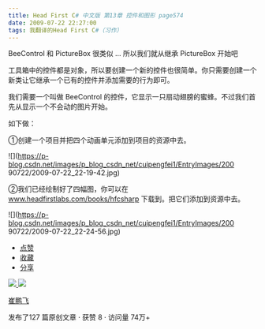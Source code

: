 ```yaml
---
title: Head First C# 中文版 第13章 控件和图形 page574
date: 2009-07-22 22:27:00
tags: 我翻译的Head First C#（习作）
---
```

BeeControl  和  PictureBox  很类似  ...  所以我们就从继承  PictureBox  开始吧

  

工具箱中的控件都是对象，所以要创建一个新的控件也很简单。你只需要创建一个新类让它继承一个已有的控件并添加需要的行为即可。

  

我们需要一个叫做  BeeControl  的控件，它显示一只扇动翅膀的蜜蜂。不过我们首先从显示一个不会动的图片开始。

  

如下做：

  

①创建一个项目并把四个动画单元添加到项目的资源中去。

  

![](https://p-blog.csdn.net/images/p_blog_csdn_net/cuipengfei1/EntryImages/200
90722/2009-07-22_22-19-42.jpg)

②我们已经绘制好了四幅图，你可以在  www.headfirstlabs.com/books/hfcsharp  下载到。把它们添加到资源中去。

  

![](https://p-blog.csdn.net/images/p_blog_csdn_net/cuipengfei1/EntryImages/200
90722/2009-07-22_22-24-56.jpg)

  * [ 点赞  ](javascript:;)
  * [ 收藏  ](javascript:;)
  * [ 分享 ](javascript:;)

[ ![](https://profile.csdnimg.cn/5/2/5/3_cuipengfei1)
![](https://g.csdnimg.cn/static/user-reg-year/1x/11.png)
](https://blog.csdn.net/cuipengfei1)

[ 崔鹏飞 ](https://blog.csdn.net/cuipengfei1)

发布了127 篇原创文章  ·  获赞 8  ·  访问量 74万+


